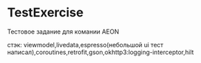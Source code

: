# TestExercise
Тестовое задание для комании AEON

стэк: viewmodel,livedata,espresso(небольшой ui тест написал),coroutines,retrofit,gson,okhttp3:logging-interceptor,hilt
